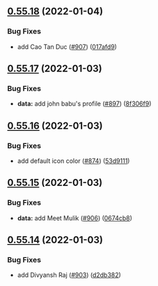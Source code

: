 ## [0.55.18](https://github.com/EddieHubCommunity/LinkFree/compare/v0.55.17...v0.55.18) (2022-01-04)


### Bug Fixes

* add Cao Tan Duc ([#907](https://github.com/EddieHubCommunity/LinkFree/issues/907)) ([017afd9](https://github.com/EddieHubCommunity/LinkFree/commit/017afd9a433068863f54ad606647418966be5f11))



## [0.55.17](https://github.com/EddieHubCommunity/LinkFree/compare/v0.55.16...v0.55.17) (2022-01-03)


### Bug Fixes

* **data:** add john babu's profile ([#897](https://github.com/EddieHubCommunity/LinkFree/issues/897)) ([8f306f9](https://github.com/EddieHubCommunity/LinkFree/commit/8f306f9ef19bc9fe5fb340c811ba6e6f4551cb38))



## [0.55.16](https://github.com/EddieHubCommunity/LinkFree/compare/v0.55.15...v0.55.16) (2022-01-03)


### Bug Fixes

* add default icon color  ([#874](https://github.com/EddieHubCommunity/LinkFree/issues/874)) ([53d9111](https://github.com/EddieHubCommunity/LinkFree/commit/53d9111a665d1d63f77c51e1b91ce334709d1a79))



## [0.55.15](https://github.com/EddieHubCommunity/LinkFree/compare/v0.55.14...v0.55.15) (2022-01-03)


### Bug Fixes

* **data:** add Meet Mulik ([#906](https://github.com/EddieHubCommunity/LinkFree/issues/906)) ([0674cb8](https://github.com/EddieHubCommunity/LinkFree/commit/0674cb8d85887212e542be42143c4a9d585b30f8))



## [0.55.14](https://github.com/EddieHubCommunity/LinkFree/compare/v0.55.13...v0.55.14) (2022-01-03)


### Bug Fixes

* add Divyansh Raj ([#903](https://github.com/EddieHubCommunity/LinkFree/issues/903)) ([d2db382](https://github.com/EddieHubCommunity/LinkFree/commit/d2db382de10c1eebbaa97e18facbe5ff44bdf933))



